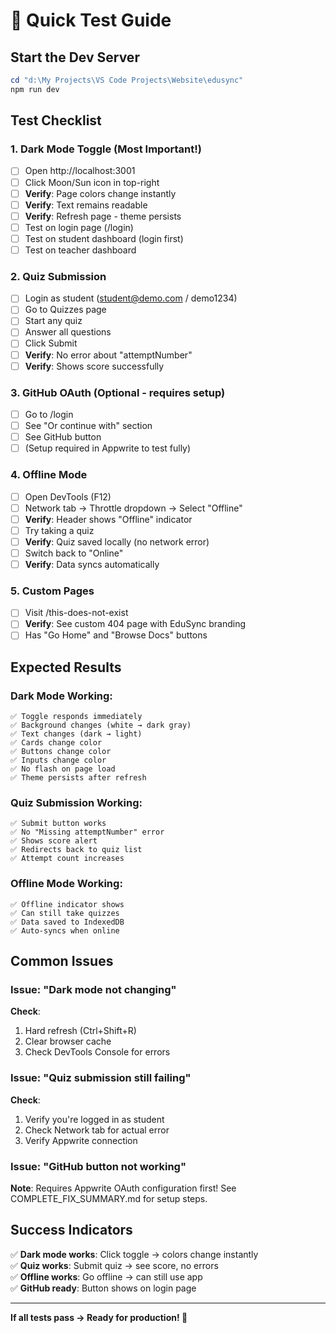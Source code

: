 # 🚀 Quick Test Guide

## Start the Dev Server

```powershell
cd "d:\My Projects\VS Code Projects\Website\edusync"
npm run dev
```

## Test Checklist

### 1. Dark Mode Toggle (Most Important!)
- [ ] Open http://localhost:3001
- [ ] Click Moon/Sun icon in top-right
- [ ] **Verify**: Page colors change instantly
- [ ] **Verify**: Text remains readable
- [ ] **Verify**: Refresh page - theme persists
- [ ] Test on login page (/login)
- [ ] Test on student dashboard (login first)
- [ ] Test on teacher dashboard

### 2. Quiz Submission
- [ ] Login as student (student@demo.com / demo1234)
- [ ] Go to Quizzes page
- [ ] Start any quiz
- [ ] Answer all questions
- [ ] Click Submit
- [ ] **Verify**: No error about "attemptNumber"
- [ ] **Verify**: Shows score successfully

### 3. GitHub OAuth (Optional - requires setup)
- [ ] Go to /login
- [ ] See "Or continue with" section
- [ ] See GitHub button
- [ ] (Setup required in Appwrite to test fully)

### 4. Offline Mode
- [ ] Open DevTools (F12)
- [ ] Network tab → Throttle dropdown → Select "Offline"
- [ ] **Verify**: Header shows "Offline" indicator
- [ ] Try taking a quiz
- [ ] **Verify**: Quiz saved locally (no network error)
- [ ] Switch back to "Online"
- [ ] **Verify**: Data syncs automatically

### 5. Custom Pages
- [ ] Visit /this-does-not-exist
- [ ] **Verify**: See custom 404 page with EduSync branding
- [ ] Has "Go Home" and "Browse Docs" buttons

## Expected Results

### Dark Mode Working:
```
✅ Toggle responds immediately
✅ Background changes (white → dark gray)
✅ Text changes (dark → light)
✅ Cards change color
✅ Buttons change color
✅ Inputs change color
✅ No flash on page load
✅ Theme persists after refresh
```

### Quiz Submission Working:
```
✅ Submit button works
✅ No "Missing attemptNumber" error
✅ Shows score alert
✅ Redirects back to quiz list
✅ Attempt count increases
```

### Offline Mode Working:
```
✅ Offline indicator shows
✅ Can still take quizzes
✅ Data saved to IndexedDB
✅ Auto-syncs when online
```

## Common Issues

### Issue: "Dark mode not changing"
**Check**:
1. Hard refresh (Ctrl+Shift+R)
2. Clear browser cache
3. Check DevTools Console for errors

### Issue: "Quiz submission still failing"
**Check**:
1. Verify you're logged in as student
2. Check Network tab for actual error
3. Verify Appwrite connection

### Issue: "GitHub button not working"
**Note**: Requires Appwrite OAuth configuration first!
See COMPLETE_FIX_SUMMARY.md for setup steps.

## Success Indicators

✅ **Dark mode works**: Click toggle → colors change instantly  
✅ **Quiz works**: Submit quiz → see score, no errors  
✅ **Offline works**: Go offline → can still use app  
✅ **GitHub ready**: Button shows on login page  

---

**If all tests pass → Ready for production! 🎉**
